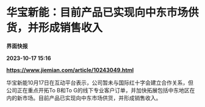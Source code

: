# 华宝新能：目前产品已实现向中东市场供货，并形成销售收入
**界面快报**

**2023-10-17 15:16**

**https://www.jiemian.com/article/10243049.html**

华宝新能10月17日在互动平台表示，公司暂未与国际红十字会建立合作关系，但公司正在重点开拓To B和To G的线下专业客户订单，并加快拓展包括中东地区在内的新市场。目前产品已实现向中东市场供货，并形成销售收入。